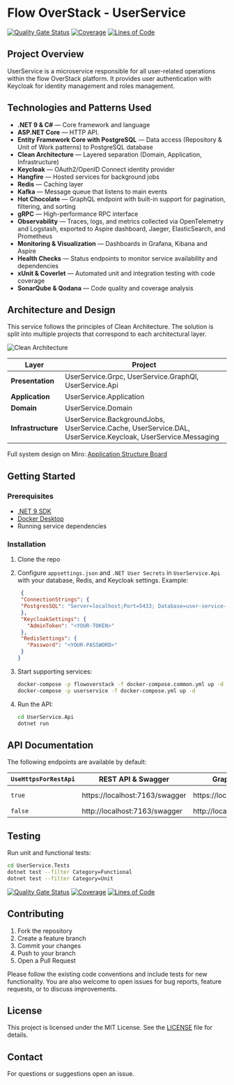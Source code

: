 # Flow OverStack - UserService
[![Quality Gate Status](https://sonarcloud.io/api/project_badges/measure?project=flow-OverStack_UserService&metric=alert_status)](https://sonarcloud.io/summary/new_code?id=flow-OverStack_UserService)
[![Coverage](https://sonarcloud.io/api/project_badges/measure?project=flow-OverStack_UserService&metric=coverage)](https://sonarcloud.io/summary/new_code?id=flow-OverStack_UserService)
[![Lines of Code](https://sonarcloud.io/api/project_badges/measure?project=flow-OverStack_UserService&metric=ncloc)](https://sonarcloud.io/summary/new_code?id=flow-OverStack_UserService)

## Project Overview

UserService is a microservice responsible for all user-related operations within the flow OverStack platform. It provides user authentication with Keycloak for identity management and roles management.

## Technologies and Patterns Used

* **.NET 9 & C#** — Core framework and language
* **ASP.NET Core** — HTTP API.
* **Entity Framework Core with PostgreSQL** — Data access (Repository & Unit of Work patterns) to PostgreSQL database
* **Clean Architecture** — Layered separation (Domain, Application, Infrastructure)
* **Keycloak** — OAuth2/OpenID Connect identity provider
* **Hangfire** — Hosted services for background jobs
* **Redis** — Caching layer
* **Kafka** — Message queue that listens to main events
* **Hot Chocolate** — GraphQL endpoint with built-in support for pagination, filtering, and sorting
* **gRPC** — High-performance RPC interface
* **Observability** — Traces, logs, and metrics collected via OpenTelemetry and Logstash, exported to Aspire dashboard, Jaeger, ElasticSearch, and Prometheus
* **Monitoring & Visualization** — Dashboards in Grafana, Kibana and Aspire
* **Health Checks** — Status endpoints to monitor service availability and dependencies
* **xUnit & Coverlet** — Automated unit and integration testing with code coverage
* **SonarQube & Qodana** — Code quality and coverage analysis

## Architecture and Design
This service follows the principles of Clean Architecture. The solution is split into multiple projects that correspond to each architectural layer.

![Clean Architecture](https://www.milanjovanovic.tech/blogs/mnw_017/clean_architecture.png?imwidth=1920)

| Layer | Project |
| ----- | ------- |
| **Presentation** | UserService.Grpc, UserService.GraphQl, UserService.Api |
| **Application** | UserService.Application |
| **Domain** | UserService.Domain |
| **Infrastructure** | UserService.BackgroundJobs, UserService.Cache, UserService.DAL, UserService.Keycloak, UserService.Messaging |

Full system design on Miro: [Application Structure Board](https://miro.com/app/board/uXjVLx6YYx4=/?share_link_id=993967197754)

## Getting Started

### Prerequisites

* [.NET 9 SDK](https://dotnet.microsoft.com/download)
* [Docker Desktop](https://docs.docker.com/desktop)
* Running service dependencies

### Installation

1. Clone the repo
2. Configure `appsettings.json` and `.NET User Secrets` in `UserService.Api` with your database, Redis, and Keycloak settings.
   Example: 
   ```json
    {
    "ConnectionStrings": {
    "PostgresSQL": "Server=localhost;Port=5433; Database=user-service-db; User Id=<YOUR-USER-ID>; Password=<YOUR-PASSWORD>"
    },
    "KeycloakSettings": {
      "AdminToken": "<YOUR-TOKEN>"
    },
    "RedisSettings": {
      "Password": "<YOUR-PASSWORD>"
    }
   }
   ```
4. Start supporting services:

   ```bash
   docker-compose -p flowoverstack -f docker-compose.common.yml up -d
   docker-compose -p userservice -f docker-compose.yml up -d
   ```
5. Run the API:

   ```bash
   cd UserService.Api
   dotnet run
   ```
## API Documentation

The following endpoints are available by default:

| `UseHttpsForRestApi` | REST API & Swagger | GraphQL Endpoint | gRPC Endpoint |
| ------------------ | ------------------ | ---------------- | ------------- |
| `true` | https://localhost:7163/swagger |	https://localhost:7163/graphql | https://localhost:7163 http://localhost:5044 |
| `false`	| http://localhost:7163/swagger |	http://localhost:7163/graphql |	http://localhost:5044 |

## Testing

Run unit and functional tests:

```bash
cd UserService.Tests
dotnet test --filter Category=Functional
dotnet test --filter Category=Unit
```

[![Quality Gate Status](https://sonarcloud.io/api/project_badges/measure?project=flow-OverStack_UserService&metric=alert_status)](https://sonarcloud.io/summary/new_code?id=flow-OverStack_UserService)
[![Coverage](https://sonarcloud.io/api/project_badges/measure?project=flow-OverStack_UserService&metric=coverage)](https://sonarcloud.io/summary/new_code?id=flow-OverStack_UserService)
[![Lines of Code](https://sonarcloud.io/api/project_badges/measure?project=flow-OverStack_UserService&metric=ncloc)](https://sonarcloud.io/summary/new_code?id=flow-OverStack_UserService)

## Contributing

1. Fork the repository
2. Create a feature branch
3. Commit your changes
4. Push to your branch 
5. Open a Pull Request

Please follow the existing code conventions and include tests for new functionality.
You are also welcome to open issues for bug reports, feature requests, or to discuss improvements. 

## License

This project is licensed under the MIT License. See the [LICENSE](https://github.com/flow-OverStack/UserService/blob/master/LICENSE) file for details.

## Contact

For questions or suggestions open an issue.
